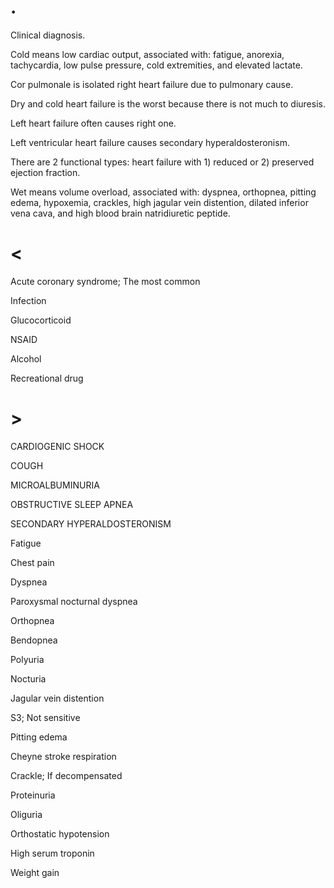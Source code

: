 # .

Clinical diagnosis.

Cold means low cardiac output, associated with: fatigue, anorexia, tachycardia, low pulse pressure, cold extremities, and elevated lactate.

Cor pulmonale is isolated right heart failure due to pulmonary cause.

Dry and cold heart failure is the worst because there is not much to diuresis.

Left heart failure often causes right one.

Left ventricular heart failure causes secondary hyperaldosteronism.

There are 2 functional types: heart failure with 1) reduced or 2) preserved ejection fraction.

Wet means volume overload, associated with: dyspnea, orthopnea, pitting edema, hypoxemia, crackles, high jagular vein distention, dilated inferior vena cava, and high blood brain natridiuretic peptide.

# <

Acute coronary syndrome; The most common

Infection

Glucocorticoid

NSAID

Alcohol

Recreational drug

# >

CARDIOGENIC SHOCK

COUGH

MICROALBUMINURIA

OBSTRUCTIVE SLEEP APNEA

SECONDARY HYPERALDOSTERONISM

Fatigue

Chest pain

Dyspnea

Paroxysmal nocturnal dyspnea

Orthopnea

Bendopnea

Polyuria

Nocturia

Jagular vein distention

S3; Not sensitive

Pitting edema

Cheyne stroke respiration

Crackle; If decompensated

Proteinuria

Oliguria

Orthostatic hypotension

High serum troponin

Weight gain
